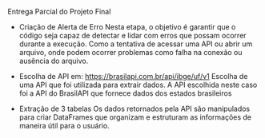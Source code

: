 Entrega Parcial do Projeto Final

- Criação de Alerta de Erro
Nesta etapa, o objetivo é garantir que o código seja capaz de detectar e lidar com erros que possam ocorrer durante a execução.
Como a tentativa de acessar uma API ou abrir um arquivo, onde podem ocorrer problemas como falha na conexão ou ausência do arquivo.

- Escolha de API em: https://brasilapi.com.br/api/ibge/uf/v1
Escolha de uma API que foi utilizada para extrair dados.
A API escolhida neste caso foi a API do BrasilAPI que fornece dados dos estados brasileiros

- Extração de 3 tabelas
Os dados retornados pela API são manipulados para criar DataFrames que organizam e estruturam as informações de maneira útil para o usuário.
